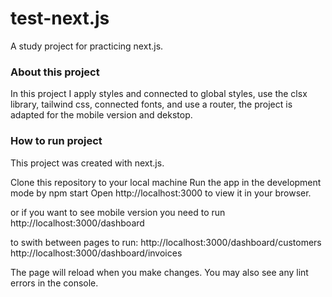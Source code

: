 # test-next.js
A study project for practicing next.js.

### About this project

In this project I apply styles and connected to global styles, use the clsx library, tailwind css, connected fonts, and use a router, the project is adapted for the mobile version and dekstop. 



### How to run project

This project was created with next.js.

Clone this repository to your local machine
Run the app in the development mode by npm start
Open http://localhost:3000 to view it in your browser.

or if you want to see mobile version you need to run http://localhost:3000/dashboard

to swith between pages to run:
http://localhost:3000/dashboard/customers
http://localhost:3000/dashboard/invoices

The page will reload when you make changes.
You may also see any lint errors in the console.
